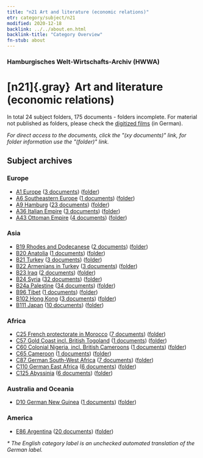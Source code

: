 ```yaml
---
title: "n21 Art and literature (economic relations)"
etr: category/subject/n21
modified: 2020-12-18
backlink: ../../about.en.html
backlink-title: "Category Overview"
fn-stub: about
---
```


### Hamburgisches Welt-Wirtschafts-Archiv (HWWA)
# [n21]{.gray}&#8201; Art and literature (economic relations)&#160; 





In total 24 subject folders, 175 documents - folders incomplete.
For material not published as folders, please check the [digitized films](/film/h1_sh) (in German).

_For direct access to the documents, click the "(xy documents)" link, for folder information use the "(folder)" link._

## Subject archives



### Europe

- [A1 Europe](../../../geo/about.en.html#A1) (<a href="https://dfg-viewer.de/show/?tx_dlf[id]=https://pm20.zbw.eu/mets/sh/1408xx/140892/1452xx/145296/public.mets.en.xml" target="_blank">3 documents</a>) ([folder](http://purl.org/pressemappe20/folder/sh/140892,145296))
- [A6 Southeastern Europe](../../../geo/about.en.html#A6) (<a href="https://dfg-viewer.de/show/?tx_dlf[id]=https://pm20.zbw.eu/mets/sh/1409xx/140900/1452xx/145296/public.mets.en.xml" target="_blank">1 documents</a>) ([folder](http://purl.org/pressemappe20/folder/sh/140900,145296))
- [A9 Hamburg](../../../geo/about.en.html#A9) (<a href="https://dfg-viewer.de/show/?tx_dlf[id]=https://pm20.zbw.eu/mets/sh/1409xx/140905/1452xx/145296/public.mets.en.xml" target="_blank">23 documents</a>) ([folder](http://purl.org/pressemappe20/folder/sh/140905,145296))
- [A36 Italian Empire](../../../geo/about.en.html#A36) (<a href="https://dfg-viewer.de/show/?tx_dlf[id]=https://pm20.zbw.eu/mets/sh/1410xx/141012/1452xx/145296/public.mets.en.xml" target="_blank">3 documents</a>) ([folder](http://purl.org/pressemappe20/folder/sh/141012,145296))
- [A43 Ottoman Empire](../../../geo/about.en.html#A43) (<a href="https://dfg-viewer.de/show/?tx_dlf[id]=https://pm20.zbw.eu/mets/sh/1410xx/141034/1452xx/145296/public.mets.en.xml" target="_blank">4 documents</a>) ([folder](http://purl.org/pressemappe20/folder/sh/141034,145296))

### Asia

- [B19 Rhodes and Dodecanese](../../../geo/about.en.html#B19) (<a href="https://dfg-viewer.de/show/?tx_dlf[id]=https://pm20.zbw.eu/mets/sh/1411xx/141106/1452xx/145296/public.mets.en.xml" target="_blank">2 documents</a>) ([folder](http://purl.org/pressemappe20/folder/sh/141106,145296))
- [B20 Anatolia](../../../geo/about.en.html#B20) (<a href="https://dfg-viewer.de/show/?tx_dlf[id]=https://pm20.zbw.eu/mets/sh/1411xx/141108/1452xx/145296/public.mets.en.xml" target="_blank">1 documents</a>) ([folder](http://purl.org/pressemappe20/folder/sh/141108,145296))
- [B21 Turkey](../../../geo/about.en.html#B21) (<a href="https://dfg-viewer.de/show/?tx_dlf[id]=https://pm20.zbw.eu/mets/sh/1411xx/141111/1452xx/145296/public.mets.en.xml" target="_blank">3 documents</a>) ([folder](http://purl.org/pressemappe20/folder/sh/141111,145296))
- [B22 Armenians in Turkey](../../../geo/about.en.html#B22) (<a href="https://dfg-viewer.de/show/?tx_dlf[id]=https://pm20.zbw.eu/mets/sh/1411xx/141112/1452xx/145296/public.mets.en.xml" target="_blank">3 documents</a>) ([folder](http://purl.org/pressemappe20/folder/sh/141112,145296))
- [B23 Iraq](../../../geo/about.en.html#B23) (<a href="https://dfg-viewer.de/show/?tx_dlf[id]=https://pm20.zbw.eu/mets/sh/1411xx/141113/1452xx/145296/public.mets.en.xml" target="_blank">2 documents</a>) ([folder](http://purl.org/pressemappe20/folder/sh/141113,145296))
- [B24 Syria](../../../geo/about.en.html#B24) (<a href="https://dfg-viewer.de/show/?tx_dlf[id]=https://pm20.zbw.eu/mets/sh/1411xx/141114/1452xx/145296/public.mets.en.xml" target="_blank">32 documents</a>) ([folder](http://purl.org/pressemappe20/folder/sh/141114,145296))
- [B24a Palestine](../../../geo/about.en.html#B24a) (<a href="https://dfg-viewer.de/show/?tx_dlf[id]=https://pm20.zbw.eu/mets/sh/1411xx/141115/1452xx/145296/public.mets.en.xml" target="_blank">34 documents</a>) ([folder](http://purl.org/pressemappe20/folder/sh/141115,145296))
- [B96 Tibet](../../../geo/about.en.html#B96) (<a href="https://dfg-viewer.de/show/?tx_dlf[id]=https://pm20.zbw.eu/mets/sh/1412xx/141259/1452xx/145296/public.mets.en.xml" target="_blank">1 documents</a>) ([folder](http://purl.org/pressemappe20/folder/sh/141259,145296))
- [B102 Hong Kong](../../../geo/about.en.html#B102) (<a href="https://dfg-viewer.de/show/?tx_dlf[id]=https://pm20.zbw.eu/mets/sh/1412xx/141268/1452xx/145296/public.mets.en.xml" target="_blank">3 documents</a>) ([folder](http://purl.org/pressemappe20/folder/sh/141268,145296))
- [B111 Japan](../../../geo/about.en.html#B111) (<a href="https://dfg-viewer.de/show/?tx_dlf[id]=https://pm20.zbw.eu/mets/sh/1412xx/141272/1452xx/145296/public.mets.en.xml" target="_blank">10 documents</a>) ([folder](http://purl.org/pressemappe20/folder/sh/141272,145296))

### Africa

- [C25 French protectorate in Morocco](../../../geo/about.en.html#C25) (<a href="https://dfg-viewer.de/show/?tx_dlf[id]=https://pm20.zbw.eu/mets/sh/1413xx/141358/1452xx/145296/public.mets.en.xml" target="_blank">7 documents</a>) ([folder](http://purl.org/pressemappe20/folder/sh/141358,145296))
- [C57 Gold Coast incl. British Togoland](../../../geo/about.en.html#C57) (<a href="https://dfg-viewer.de/show/?tx_dlf[id]=https://pm20.zbw.eu/mets/sh/1414xx/141406/1452xx/145296/public.mets.en.xml" target="_blank">1 documents</a>) ([folder](http://purl.org/pressemappe20/folder/sh/141406,145296))
- [C60 Colonial Nigeria, incl. British Cameroons](../../../geo/about.en.html#C60) (<a href="https://dfg-viewer.de/show/?tx_dlf[id]=https://pm20.zbw.eu/mets/sh/1414xx/141409/1452xx/145296/public.mets.en.xml" target="_blank">1 documents</a>) ([folder](http://purl.org/pressemappe20/folder/sh/141409,145296))
- [C65 Cameroon](../../../geo/about.en.html#C65) (<a href="https://dfg-viewer.de/show/?tx_dlf[id]=https://pm20.zbw.eu/mets/sh/1414xx/141410/1452xx/145296/public.mets.en.xml" target="_blank">1 documents</a>) ([folder](http://purl.org/pressemappe20/folder/sh/141410,145296))
- [C87 German South-West Africa](../../../geo/about.en.html#C87) (<a href="https://dfg-viewer.de/show/?tx_dlf[id]=https://pm20.zbw.eu/mets/sh/1414xx/141450/1452xx/145296/public.mets.en.xml" target="_blank">7 documents</a>) ([folder](http://purl.org/pressemappe20/folder/sh/141450,145296))
- [C110 German East Africa](../../../geo/about.en.html#C110) (<a href="https://dfg-viewer.de/show/?tx_dlf[id]=https://pm20.zbw.eu/mets/sh/1414xx/141471/1452xx/145296/public.mets.en.xml" target="_blank">6 documents</a>) ([folder](http://purl.org/pressemappe20/folder/sh/141471,145296))
- [C125 Abyssinia](../../../geo/about.en.html#C125) (<a href="https://dfg-viewer.de/show/?tx_dlf[id]=https://pm20.zbw.eu/mets/sh/1414xx/141482/1452xx/145296/public.mets.en.xml" target="_blank">6 documents</a>) ([folder](http://purl.org/pressemappe20/folder/sh/141482,145296))

### Australia and Oceania

- [D10 German New Guinea](../../../geo/about.en.html#D10) (<a href="https://dfg-viewer.de/show/?tx_dlf[id]=https://pm20.zbw.eu/mets/sh/1416xx/141601/1452xx/145296/public.mets.en.xml" target="_blank">1 documents</a>) ([folder](http://purl.org/pressemappe20/folder/sh/141601,145296))

### America

- [E86 Argentina](../../../geo/about.en.html#E86) (<a href="https://dfg-viewer.de/show/?tx_dlf[id]=https://pm20.zbw.eu/mets/sh/1416xx/141692/1452xx/145296/public.mets.en.xml" target="_blank">20 documents</a>) ([folder](http://purl.org/pressemappe20/folder/sh/141692,145296))


_* The English category label is an unchecked automated translation of the German label._

